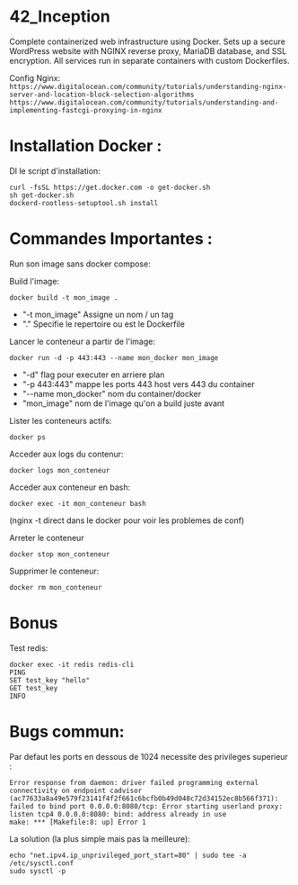 # 42_Inception
Complete containerized web infrastructure using Docker. Sets up a secure WordPress website with NGINX reverse proxy, MariaDB database, and SSL encryption. All services run in separate containers with custom Dockerfiles.


Config Nginx:
`https://www.digitalocean.com/community/tutorials/understanding-nginx-server-and-location-block-selection-algorithms`
`https://www.digitalocean.com/community/tutorials/understanding-and-implementing-fastcgi-proxying-in-nginx`

# Installation Docker :

Dl le script d'installation:
```shell
curl -fsSL https://get.docker.com -o get-docker.sh
sh get-docker.sh
dockerd-rootless-setuptool.sh install
```

# Commandes Importantes :
Run son image sans docker compose:

Build l'image:
```shell
docker build -t mon_image .
```
- "-t mon_image"
    Assigne un nom / un tag
- "."
    Specifie le repertoire ou est le Dockerfile

Lancer le conteneur a partir de l'image:
```shell
docker run -d -p 443:443 --name mon_docker mon_image
```
- "-d"
    flag pour executer en arriere plan
- "-p 443:443"
    mappe les ports 443 host vers 443 du container
- "--name mon_docker"
    nom du container/docker
- "mon_image"
    nom de l'image qu'on a build juste avant

Lister les conteneurs actifs:
```shell
docker ps
```

Acceder aux logs du contenur:
```shell
docker logs mon_conteneur
```

Acceder aux conteneur en bash:
```shell
docker exec -it mon_conteneur bash
```
(nginx -t direct dans le docker pour voir les problemes de conf)

Arreter le conteneur
```shell
docker stop mon_conteneur
```
Supprimer le conteneur:
```shell
docker rm mon_conteneur
```

# Bonus
Test redis:
```shell
docker exec -it redis redis-cli
PING
SET test_key "hello"
GET test_key
INFO
```

# Bugs commun:
Par defaut les ports en dessous de 1024 necessite des privileges superieur :
```shell
Error response from daemon: driver failed programming external connectivity on endpoint cadvisor (ac77633a8a49e579f23141f4f2f661c6bcfb0b49d048c72d34152ec8b566f371): failed to bind port 0.0.0.0:8080/tcp: Error starting userland proxy: listen tcp4 0.0.0.0:8080: bind: address already in use
make: *** [Makefile:8: up] Error 1
```

La solution (la plus simple mais pas la meilleure):
```shell
echo "net.ipv4.ip_unprivileged_port_start=80" | sudo tee -a /etc/sysctl.conf
sudo sysctl -p
```
